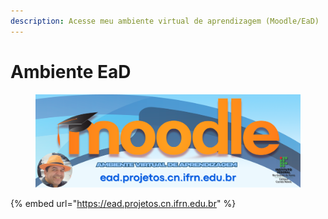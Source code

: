 ```yaml
---
description: Acesse meu ambiente virtual de aprendizagem (Moodle/EaD)
---
```


# Ambiente EaD



<figure><img src="../.gitbook/assets/ead-banner.png" alt=""><figcaption></figcaption></figure>



{% embed url="https://ead.projetos.cn.ifrn.edu.br" %}
